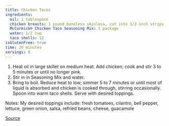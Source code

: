 ```yaml
---
title: Chicken Tacos
ingredients:
  oil: 1 tablespoon
  chicken breasts: 1 pound boneless skinless, cut into 1/2-inch strips
  McCormick® Chicken Taco Seasoning Mix: 1 package
  water: 1/2 cup
  taco shells: 12
isGlutenFree: true
time: 20 minutes
servings: 6
---
```


1. Heat oil in large skillet on medium heat. Add chicken; cook and stir 3 to 5 minutes or until no longer pink.
2. Stir in in Seasoning Mix and water.
3. Bring to boil. Reduce heat to low; simmer 5 to 7 minutes or until most of liquid is absorbed and chicken is cooked through, stirring occasionally. Spoon into warm taco shells. Serve with desired toppings.

Notes: My desired toppings include: fresh tomatoes, cilantro, bell pepper, lettuce, green onion, salsa, refried beans, cheese, guacamole

[Source](http://www.mccormick.com/Recipes/Main-Dishes/Chicken-Tacos)